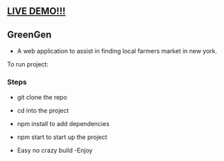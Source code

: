 
## [LIVE DEMO!!!](https://profile-mockup-mlh.herokuapp.com/index.html)



## GreenGen
- A web application to assist in finding local farmers market in new york.


To run project:

### Steps

- git clone the repo 
- cd into the project
- npm install to add dependencies 
- npm start to start up the project

- Easy no crazy build 
-Enjoy

